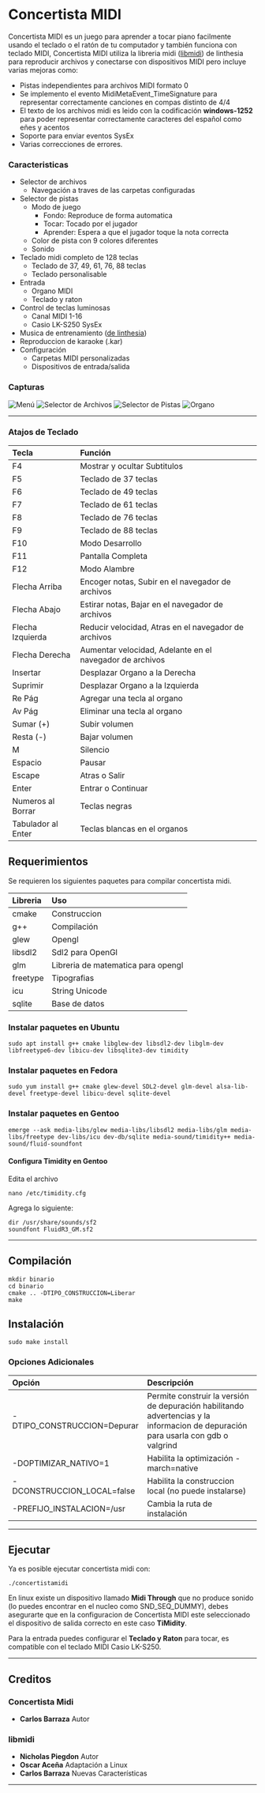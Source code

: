 # Concertista MIDI

Concertista MIDI es un juego para aprender a tocar piano facilmente usando el teclado o el ratón de tu computador y también funciona con teclado MIDI, Concertista MIDI utiliza la libreria midi ([libmidi](https://github.com/linthesia/linthesia/tree/master/src/libmidi)) de linthesia para reproducir archivos y conectarse con dispositivos MIDI pero incluye varias mejoras como:

* Pistas independientes para archivos MIDI formato 0
* Se implemento el evento MidiMetaEvent_TimeSignature para representar correctamente canciones en compas distinto de 4/4
* El texto de los archivos midi es leido con la codificación **windows-1252** para poder representar correctamente caracteres del español como eñes y acentos
* Soporte para enviar eventos SysEx
* Varias correcciones de errores.

### Caracteristicas
* Selector de archivos
	* Navegación a traves de las carpetas configuradas
* Selector de pistas
	* Modo de juego
		* Fondo: Reproduce de forma automatica
		* Tocar: Tocado por el jugador
		* Aprender: Espera a que el jugador toque la nota correcta
	* Color de pista con 9 colores diferentes
	* Sonido
* Teclado midi completo de 128 teclas
	* Teclado de 37, 49, 61, 76, 88 teclas
	* Teclado personalisable
* Entrada
	* Organo MIDI
	* Teclado y raton
* Control de teclas luminosas
	* Canal MIDI 1-16
	* Casio LK-S250 SysEx
* Musica de entrenamiento ([de linthesia](https://github.com/linthesia/linthesia/tree/master/music/Learning))
* Reproduccion de karaoke (.kar)
* Configuración
	* Carpetas MIDI personalizadas
	* Dispositivos de entrada/salida

### Capturas

![Menú](extra/imagenes/1.png "Menú")
![Selector de Archivos](extra/imagenes/2.png "Selector de Archivos")
![Selector de Pistas](extra/imagenes/3.png "Selector de Pistas")
![Organo](extra/imagenes/4.png "Organo")

-----------

### Atajos de Teclado

|Tecla                 | Función                                                 |
|:---------------------|:--------------------------------------------------------|
|F4                    |Mostrar y ocultar Subtitulos                             |
|F5                    |Teclado de 37 teclas                                     |
|F6                    |Teclado de 49 teclas                                     |
|F7                    |Teclado de 61 teclas                                     |
|F8                    |Teclado de 76 teclas                                     |
|F9                    |Teclado de 88 teclas                                     |
|F10                   |Modo Desarrollo                                          |
|F11                   |Pantalla Completa                                        |
|F12                   |Modo Alambre                                             |
|Flecha Arriba         |Encoger notas, Subir en el navegador de archivos         |
|Flecha Abajo          |Estirar notas, Bajar en el navegador de archivos         |
|Flecha Izquierda      |Reducir velocidad, Atras en el navegador de archivos     |
|Flecha Derecha        |Aumentar velocidad, Adelante en el navegador de archivos |
|Insertar              |Desplazar Organo a la Derecha                            |
|Suprimir              |Desplazar Organo a la Izquierda                          |
|Re Pág                |Agregar una tecla al organo                              |
|Av Pág                |Eliminar una tecla al organo                             |
|Sumar (+)             |Subir volumen                                            |
|Resta (-)             |Bajar volumen                                            |
|M                     |Silencio                                                 |
|Espacio               |Pausar                                                   |
|Escape                |Atras o Salir                                            |
|Enter                 |Entrar o Continuar                                       |
|Numeros al Borrar     |Teclas negras                                            |
|Tabulador al Enter    |Teclas blancas en el organos                             |


## Requerimientos

Se requieren los siguientes paquetes para compilar concertista midi.

|Libreria    | Uso                                   |
|:-----------|:--------------------------------------|
|cmake       |Construccion                           |
|g++         |Compilación                            |
|glew        |Opengl                                 |
|libsdl2     |Sdl2 para OpenGl                       |
|glm         |Libreria de matematica para opengl     |
|freetype    |Tipografias                            |
|icu         |String Unicode                         |
|sqlite      |Base de datos                          |

### Instalar paquetes en Ubuntu

	sudo apt install g++ cmake libglew-dev libsdl2-dev libglm-dev libfreetype6-dev libicu-dev libsqlite3-dev timidity

### Instalar paquetes en Fedora

	sudo yum install g++ cmake glew-devel SDL2-devel glm-devel alsa-lib-devel freetype-devel libicu-devel sqlite-devel

### Instalar paquetes en Gentoo

	emerge --ask media-libs/glew media-libs/libsdl2 media-libs/glm media-libs/freetype dev-libs/icu dev-db/sqlite media-sound/timidity++ media-sound/fluid-soundfont

#### Configura Timidity en Gentoo

Edita el archivo

	nano /etc/timidity.cfg

Agrega lo siguiente:

	dir /usr/share/sounds/sf2
	soundfont FluidR3_GM.sf2

-----------------

## Compilación

	mkdir binario
	cd binario
	cmake .. -DTIPO_CONSTRUCCION=Liberar
	make

## Instalación

	sudo make install

### Opciones Adicionales

|Opción                      | Descripción                               |
|:---------------------------|:------------------------------------------|
|-DTIPO_CONSTRUCCION=Depurar |Permite construir la versión de depuración habilitando advertencias y la informacion de depuración para usarla con gdb o valgrind|
|-DOPTIMIZAR_NATIVO=1        |Habilita la optimización -march=native     |
|-DCONSTRUCCION_LOCAL=false  |Habilita la construccion local (no puede instalarse)|
|-PREFIJO_INSTALACION=/usr   |Cambia la ruta de instalación              |

--------------

## Ejecutar

Ya es posible ejecutar concertista midi con:

	./concertistamidi

En linux existe un dispositivo llamado **Midi Through** que no produce sonido (lo puedes encontrar en el nucleo como SND_SEQ_DUMMY), debes asegurarte que en la configuracion de Concertista MIDI este seleccionado el dispositivo de salida correcto en este caso **TiMidity**.

Para la entrada puedes configurar el **Teclado y Raton** para tocar, es compatible con el teclado MIDI Casio LK-S250.

-----------

## Creditos

### Concertista Midi

* **Carlos Barraza** Autor

### libmidi

* **Nicholas Piegdon** Autor
* **Oscar Aceña** Adaptación a Linux
* **Carlos Barraza** Nuevas Características

-----------
